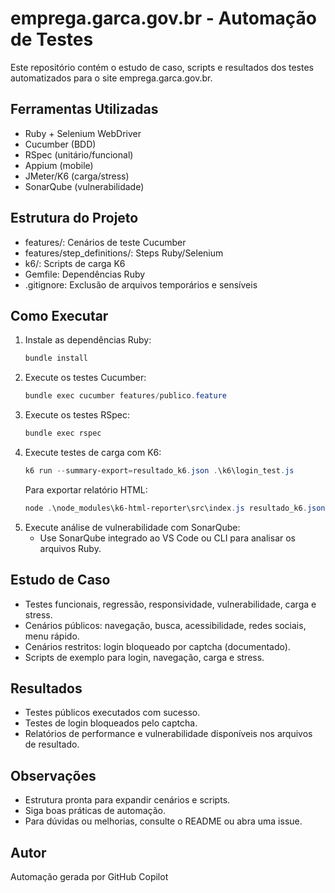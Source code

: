 
# emprega.garca.gov.br - Automação de Testes

Este repositório contém o estudo de caso, scripts e resultados dos testes automatizados para o site emprega.garca.gov.br.

## Ferramentas Utilizadas
- Ruby + Selenium WebDriver
- Cucumber (BDD)
- RSpec (unitário/funcional)
- Appium (mobile)
- JMeter/K6 (carga/stress)
- SonarQube (vulnerabilidade)

## Estrutura do Projeto
- features/: Cenários de teste Cucumber
- features/step_definitions/: Steps Ruby/Selenium
- k6/: Scripts de carga K6
- Gemfile: Dependências Ruby
- .gitignore: Exclusão de arquivos temporários e sensíveis

## Como Executar
1. Instale as dependências Ruby:
   ```powershell
   bundle install
   ```
2. Execute os testes Cucumber:
   ```powershell
   bundle exec cucumber features/publico.feature
   ```
3. Execute os testes RSpec:
   ```powershell
   bundle exec rspec
   ```
4. Execute testes de carga com K6:
   ```powershell
   k6 run --summary-export=resultado_k6.json .\k6\login_test.js
   ```
   Para exportar relatório HTML:
   ```powershell
   node .\node_modules\k6-html-reporter\src\index.js resultado_k6.json
   ```
5. Execute análise de vulnerabilidade com SonarQube:
   - Use SonarQube integrado ao VS Code ou CLI para analisar os arquivos Ruby.

## Estudo de Caso
- Testes funcionais, regressão, responsividade, vulnerabilidade, carga e stress.
- Cenários públicos: navegação, busca, acessibilidade, redes sociais, menu rápido.
- Cenários restritos: login bloqueado por captcha (documentado).
- Scripts de exemplo para login, navegação, carga e stress.

## Resultados
- Testes públicos executados com sucesso.
- Testes de login bloqueados pelo captcha.
- Relatórios de performance e vulnerabilidade disponíveis nos arquivos de resultado.



## Observações
- Estrutura pronta para expandir cenários e scripts.
- Siga boas práticas de automação.
- Para dúvidas ou melhorias, consulte o README ou abra uma issue.

## Autor
Automação gerada por GitHub Copilot
